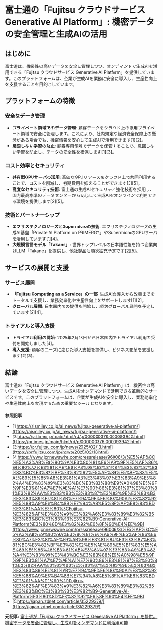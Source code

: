 # 富士通の「Fujitsu クラウドサービス Generative AI Platform」: 機密データの安全管理と生成AIの活用

## はじめに

富士通は、機密性の高いデータを安全に管理しつつ、オンデマンドで生成AIを活用できる「Fujitsu クラウドサービス Generative AI Platform」を提供しています。このプラットフォームは、企業が生成AIを業務に安全に導入し、生産性向上を支援することを目的としています。

## プラットフォームの特徴

### **安全なデータ管理**

- **プライベート領域でのデータ管理**: 顧客データをクラウド上の専用プライベート領域で安全に管理します。これにより、社内規定や経済安全保障上の懸念がある場合でも、機密情報を安心して生成AIで活用できます[1][2]。
- **意図しない学習の防止**: 顧客専用領域でデータを保管することで、意図しない学習を防止し、データの安全性を確保します[1][3]。

### **コスト効率とセキュリティ**

- **共有型GPUサーバの活用**: 高価なGPUリソースをクラウド上で共同利用することで、コストを削減し、初期費用を抑えることができます[3][5]。
- **高度なセキュリティ技術**: 富士通の生成AIセキュリティ強化技術を採用し、国内最高水準のデータセンターから安心して生成AIをオンラインで利用できる環境を提供します[2][5]。

### **技術とパートナーシップ**

- **エフサステクノロジーズとSupermicroの技術**: エフサステクノロジーズの生成AI基盤「Private AI Platform on PRIMERGY」やSupermicroのGPUサーバを活用しています[1][4]。
- **大規模言語モデル「Takane」**: 世界トップレベルの日本語性能を持つ企業向けLLM「Takane」を提供し、他社製品も順次拡充予定です[2][5]。

## サービスの展開と支援

### **サービス展開**

- **「Fujitsu Computing as a Service」の一部**: 生成AIの導入から改善までをトータルで支援し、業務効率化や生産性向上をサポートします[1][2]。
- **グローバル展開**: 日本国内での提供を開始し、順次グローバル展開を予定しています[2][4]。

### **トライアルと導入支援**

- **トライアル利用の開始**: 2025年2月13日から日本国内でトライアル利用の受付を開始しました[4]。
- **導入支援**: 顧客のニーズに応じた導入支援を提供し、ビジネス変革を支援します[2][3]。

## 結論

富士通の「Fujitsu クラウドサービス Generative AI Platform」は、機密性の高いデータを安全に管理しつつ、生成AIをオンデマンドで活用できる革新的なサービスです。このプラットフォームは、企業が生成AIを安全に導入し、業務効率化や生産性向上を実現するための重要なツールとなります。

#### 参照記事
- [1:https://aismiley.co.jp/ai_news/fujitsu-generative-ai-platform/](https://aismiley.co.jp/ai_news/fujitsu-generative-ai-platform/)
- [2:https://prtimes.jp/main/html/rd/p/000000376.000093942.html](https://prtimes.jp/main/html/rd/p/000000376.000093942.html)
- [3:https://pr.fujitsu.com/jp/news/2025/02/13.html](https://pr.fujitsu.com/jp/news/2025/02/13.html)
- [4:https://www.jcnnewswire.com/pressrelease/96006/3/%E5%AF%8C%E5%A3%AB%E9%80%9A%E3%80%81%E6%A9%9F%E5%AF%86%E6%80%A7%E3%81%AE%E9%AB%98%E3%81%84%E3%83%87%E3%83%BC%E3%82%BF%E3%82%92%E5%AE%89%E5%BF%83%E5%AE%89%E5%85%A8%E3%81%AB%E3%83%97%E3%83%A9%E3%82%A4%E3%83%99%E3%83%BC%E3%83%88%E9%A0%98%E5%9F%9F%E3%81%A7%E7%AE%A1%E7%90%86%E3%81%97%E3%80%81%E3%82%AA%E3%83%B3%E3%83%87%E3%83%9E%E3%83%B3%E3%83%89%E3%81%AB%E7%94%9F%E6%88%90AI%E3%82%92%E5%88%A9%E6%B4%BB%E7%94%A8%E5%8F%AF%E8%83%BD%E3%81%AA%E3%80%8CFujitsu-%E3%82%AF%E3%83%A9%E3%82%A6%E3%83%89%E3%82%B5%E3%83%BC%E3%83%93%E3%82%B9-Generative-AI-Platform%E3%80%8D%E3%82%92%E6%8F%90%E4%BE%9B](https://www.jcnnewswire.com/pressrelease/96006/3/%E5%AF%8C%E5%A3%AB%E9%80%9A%E3%80%81%E6%A9%9F%E5%AF%86%E6%80%A7%E3%81%AE%E9%AB%98%E3%81%84%E3%83%87%E3%83%BC%E3%82%BF%E3%82%92%E5%AE%89%E5%BF%83%E5%AE%89%E5%85%A8%E3%81%AB%E3%83%97%E3%83%A9%E3%82%A4%E3%83%99%E3%83%BC%E3%83%88%E9%A0%98%E5%9F%9F%E3%81%A7%E7%AE%A1%E7%90%86%E3%81%97%E3%80%81%E3%82%AA%E3%83%B3%E3%83%87%E3%83%9E%E3%83%B3%E3%83%89%E3%81%AB%E7%94%9F%E6%88%90AI%E3%82%92%E5%88%A9%E6%B4%BB%E7%94%A8%E5%8F%AF%E8%83%BD%E3%81%AA%E3%80%8CFujitsu-%E3%82%AF%E3%83%A9%E3%82%A6%E3%83%89%E3%82%B5%E3%83%BC%E3%83%93%E3%82%B9-Generative-AI-Platform%E3%80%8D%E3%82%92%E6%8F%90%E4%BE%9B)
- [5:https://japan.zdnet.com/article/35229379/](https://japan.zdnet.com/article/35229379/)


**元記事:** [富士通が「Fujitsu クラウドサービス Generative AI Platform」を提供。機密データを安全に管理し、生成AIをオンデマンドに利活用可能](https://aismiley.co.jp/ai_news/fujitsu-generative-ai-platform/)